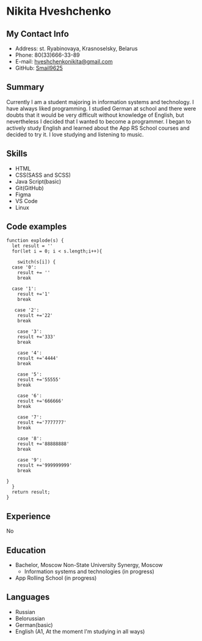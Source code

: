 # Nikita Hveshchenko

## My Contact Info

- Address: st. Ryabinovaya, Krasnoselsky, Belarus
- Phone: 80(33)666-33-89
- E-mail: [hveshchenkonikita@gmail.com](hveshchenkonikita@gmail.com)
- GitHub: [Smail9625](https://github.com/Smail9625)

## Summary

Currently I am a student majoring in information systems and technology. I have always liked programming. I studied German at school and there were doubts that it would be very difficult without knowledge of English, but nevertheless I decided that I wanted to become a programmer. I began to actively study English and learned about the App RS School courses and decided to try it. I love studying and listening to music.

## Skills

- HTML
- CSS(SASS and SCSS)
- Java Script(basic)
- Git(GitHub)
- Figma
- VS Code
- Linux

## Code examples

```JS
function explode(s) {
  let result = ''
  for(let i = 0; i < s.length;i++){

    switch(s[i]) {
  case '0':
    result += ''
    break

  case '1':
    result +='1'
    break

   case '2':
    result +='22'
    break

    case '3':
    result +='333'
    break

    case '4':
    result +='4444'
    break

    case '5':
    result +='55555'
    break

    case '6':
    result +='666666'
    break

    case '7':
    result +='7777777'
    break

    case '8':
    result +='88888888'
    break

    case '9':
    result +='999999999'
    break

}
  }
  return result;
}
```

## Experience

No

## Education

- Bachelor, Moscow Non-State University Synergy, Moscow
  - Information systems and technologies (in progress)
- App Rolling School (in progress)

## Languages

- Russian
- Belorussian
- German(basic)
- English (A1,
  At the moment I'm studying in all ways)

